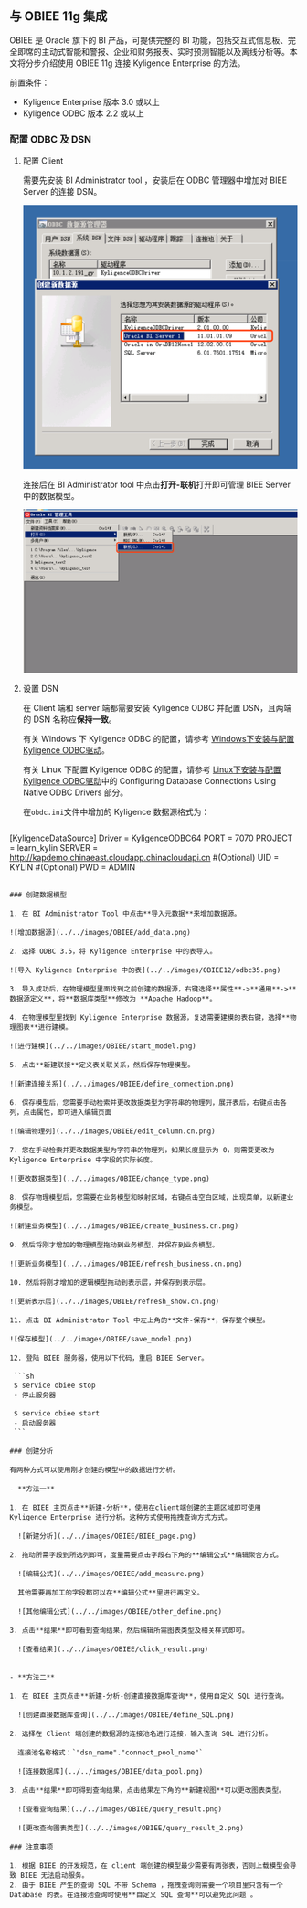 ## 与 OBIEE 11g 集成

OBIEE 是 Oracle 旗下的 BI 产品，可提供完整的 BI 功能，包括交互式信息板、完全即席的主动式智能和警报、企业和财务报表、实时预测智能以及离线分析等。本文将分步介绍使用 OBIEE 11g 连接 Kyligence Enterprise 的方法。

前置条件：
- Kyligence Enterprise 版本 3.0 或以上
- Kyligence ODBC 版本 2.2 或以上

### 配置 ODBC 及 DSN

1. 配置 Client

   需要先安装 BI Administrator tool ，安装后在 ODBC 管理器中增加对 BIEE Server 的连接 DSN。

   ![ODBC管理器增加连接](../../images/OBIEE/new_datasource.png)

   连接后在 BI Administrator tool 中点击**打开-联机**打开即可管理 BIEE Server 中的数据模型。

   ![管理数据模型](../../images/OBIEE/open.png)

2. 设置 DSN

   在 Client 端和 server 端都需要安装 Kyligence ODBC 并配置 DSN，且两端的 DSN 名称应**保持一致**。

   有关 Windows 下 Kyligence ODBC 的配置，请参考 [Windows下安装与配置Kyligence ODBC驱动](../../driver/odbc/win_odbc.cn.md)。

   有关 Linux 下配置 Kyligence ODBC 的配置，请参考 [Linux下安装与配置Kyligence ODBC驱动](https://docs.oracle.com/middleware/11119/biee/BIEMG/deploy_rpd.htm#CHDFEEHC)中的 Configuring Database Connections Using Native ODBC Drivers 部分。

   在`obdc.ini`文件中增加的 Kyligence 数据源格式为：

   ```
[KyligenceDataSource]
Driver = KyligenceODBC64
PORT = 7070
PROJECT = learn_kylin
SERVER = http://kapdemo.chinaeast.cloudapp.chinacloudapi.cn   #(Optional)
UID = KYLIN   #(Optional)
PWD = ADMIN
   ```

### 创建数据模型

1. 在 BI Administrator Tool 中点击**导入元数据**来增加数据源。

   ![增加数据源](../../images/OBIEE/add_data.png)

2. 选择 ODBC 3.5，将 Kyligence Enterprise 中的表导入。

   ![导入 Kyligence Enterprise 中的表](../../images/OBIEE12/odbc35.png)

3. 导入成功后，在物理模型里面找到之前创建的数据源，右键选择**属性**->**通用**->**数据源定义**，将**数据库类型**修改为 **Apache Hadoop**。

4. 在物理模型里找到 Kyligence Enterprise 数据源，复选需要建模的表右键，选择**物理图表**进行建模。

   ![进行建模](../../images/OBIEE/start_model.png)

5. 点击**新建联接**定义表关联关系，然后保存物理模型。

   ![新建连接关系](../../images/OBIEE/define_connection.png)

6. 保存模型后，您需要手动检索并更改数据类型为字符串的物理列，展开表后，右键点击各列，点击属性，即可进入编辑页面

   ![编辑物理列](../../images/OBIEE/edit_column.cn.png)

7. 您在手动检索并更改数据类型为字符串的物理列，如果长度显示为 0，则需要更改为 Kyligence Enterprise 中字段的实际长度。

   ![更改数据类型](../../images/OBIEE/change_type.png)

8. 保存物理模型后，您需要在业务模型和映射区域，右键点击空白区域，出现菜单，以新建业务模型。

   ![新建业务模型](../../images/OBIEE/create_business.cn.png)

9. 然后将刚才增加的物理模型拖动到业务模型，并保存到业务模型。

  ![更新业务模型](../../images/OBIEE/refresh_business.cn.png)

10. 然后将刚才增加的逻辑模型拖动到表示层，并保存到表示层。

  ![更新表示层](../../images/OBIEE/refresh_show.cn.png)

11. 点击 BI Administrator Tool 中左上角的**文件-保存**，保存整个模型。

  ![保存模型](../../images/OBIEE/save_model.png)

12. 登陆 BIEE 服务器，使用以下代码，重启 BIEE Server。

    ```sh
    $ service obiee stop
    - 停止服务器
    
    $ service obiee start
    - 启动服务器
    ```

### 创建分析

有两种方式可以使用刚才创建的模型中的数据进行分析。

- **方法一**

  1. 在 BIEE 主页点击**新建-分析**，使用在client端创建的主题区域即可使用 Kyligence Enterprise 进行分析。这种方式使用拖拽查询方式方式。

     ![新建分析](../../images/OBIEE/BIEE_page.png)

  2. 拖动所需字段到所选列即可，度量需要点击字段右下角的**编辑公式**编辑聚合方式。

     ![编辑公式](../../images/OBIEE/add_measure.png)

     其他需要再加工的字段都可以在**编辑公式**里进行再定义。

     ![其他编辑公式](../../images/OBIEE/other_define.png)

  3. 点击**结果**即可看到查询结果，然后编辑所需图表类型及相关样式即可。

     ![查看结果](../../images/OBIEE/click_result.png)


- **方法二**

  1. 在 BIEE 主页点击**新建-分析-创建直接数据库查询**，使用自定义 SQL 进行查询。

     ![创建直接数据库查询](../../images/OBIEE/define_SQL.png)

  2. 选择在 Client 端创建的数据源的连接池名进行连接，输入查询 SQL 进行分析。

     连接池名称格式：`"dsn_name"."connect_pool_name"`

     ![连接数据库](../../images/OBIEE/data_pool.png)

  3. 点击**结果**即可得到查询结果，点击结果左下角的**新建视图**可以更改图表类型。

     ![查看查询结果](../../images/OBIEE/query_result.png)

     ![更改查询图表类型](../../images/OBIEE/query_result_2.png)

### 注意事项

1. 根据 BIEE 的开发规范，在 client 端创建的模型最少需要有两张表，否则上载模型会导致 BIEE 无法启动服务。
2. 由于 BIEE 产生的查询 SQL 不带 Schema ，拖拽查询则需要一个项目里只含有一个 Database 的表。在连接池查询时使用**自定义 SQL 查询**可以避免此问题 。
